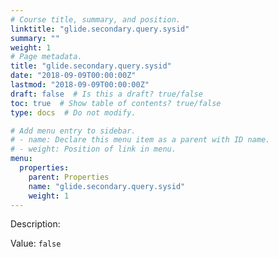 ```yaml
---
# Course title, summary, and position.
linktitle: "glide.secondary.query.sysid"
summary: ""
weight: 1
# Page metadata.
title: "glide.secondary.query.sysid"
date: "2018-09-09T00:00:00Z"
lastmod: "2018-09-09T00:00:00Z"
draft: false  # Is this a draft? true/false
toc: true  # Show table of contents? true/false
type: docs  # Do not modify.

# Add menu entry to sidebar.
# - name: Declare this menu item as a parent with ID name.
# - weight: Position of link in menu.
menu:
  properties:
    parent: Properties
    name: "glide.secondary.query.sysid"
    weight: 1
---
```


Description: 


Value: `false`